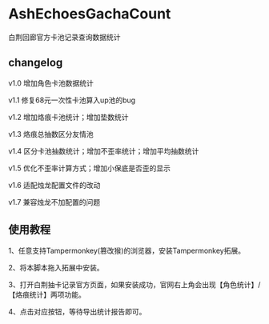 # AshEchoesGachaCount
白荆回廊官方卡池记录查询数据统计

## changelog

v1.0 增加角色卡池数据统计

v1.1 修复68元一次性卡池算入up池的bug

v1.2 增加烙痕卡池统计；增加垫数统计

v1.3 烙痕总抽数区分友情池

v1.4 区分卡池抽数统计；增加不歪率统计；增加平均抽数统计

v1.5 优化不歪率计算方式；增加小保底是否歪的显示

v1.6 适配烛龙配置文件的改动

v1.7 兼容烛龙不加配置的问题

## 使用教程

1、任意支持Tampermonkey(篡改猴)的浏览器，安装Tampermonkey拓展。

2、将本脚本拖入拓展中安装。

3、打开白荆抽卡记录官方页面，如果安装成功，官网右上角会出现【角色统计】/【烙痕统计】两项功能。

4、点击对应按钮，等待导出统计报告即可。

